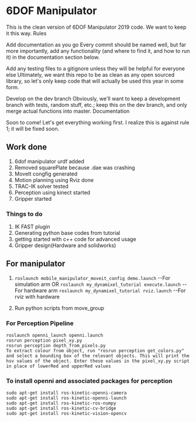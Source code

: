 # 6DOF Manipulator

This is the clean version of 6DOF Manipulator 2019 code. We want to keep it this way.
Rules

Add documentation as you go Every commit should be named well, but far more importantly, add any functionality (and where to find it, and how to run it) in the documentation section below.

Add any testing files to a gitignore unless they will be helpful for everyone else Ultimately, we want this repo to be as clean as any open sourced library, so let's only keep code that will actually be used this year in some form.

Develop on the dev branch Obviously, we'll want to keep a development branch with tests, random stuff, etc.; keep this on the dev branch, and only merge actual functions into master.
Documentation

Soon to come! Let's get everything working first. I realize this is against rule 1; it will be fixed soon.


## Work done
 
1. 6dof manipulator urdf added
2. Removed squarePlate because .dae was crashing
3. MoveIt congfig generated
4. Motion planning using Rviz done
5. TRAC-IK solver tested
6. Perception using kinect started
7. Gripper started

### Things to do

1. IK FAST plugin
2. Generating python base codes from tutorial
3. getting started with c++ code for advanced usage
4. Gripper design(Hardware and solidworks)

## For manipulator 
 1. ```roslaunch mobile_manipulator_moveit_config demo.launch``` --For simulation arm 
			OR
    ```roslaunch my_dynamixel_tutorial execute.launch``` 	 --For hardware arm 
    ```roslaunch my_dynamixel_tutorial rviz.launch```		 --For rviz with hardware

 2.  Run python scripts from move_group

### For Perception Pipeline

    roslaunch openni_launch openni.launch
    rosrun perception pixel_xy.py
    rosrun perception depth_from_pixels.py
    To extract colour from object, run "rosrun perception get_colors.py" and select a bounding box of the relevant objects. This will print the hsv values of the object. Enter these values in the pixel_xy.py script in place of lowerRed and upperRed values

### To install openni and associated packages for perception

    sudo apt-get install ros-kinetic-openni-camera
    sudo apt-get install ros-kinetic-openni-launch
    sudo apt-get install ros-kinetic-ros-numpy
    sudo apt-get install ros-kinetic-cv-bridge
    sudo apt-get install ros-kinetic-vision-opencv

